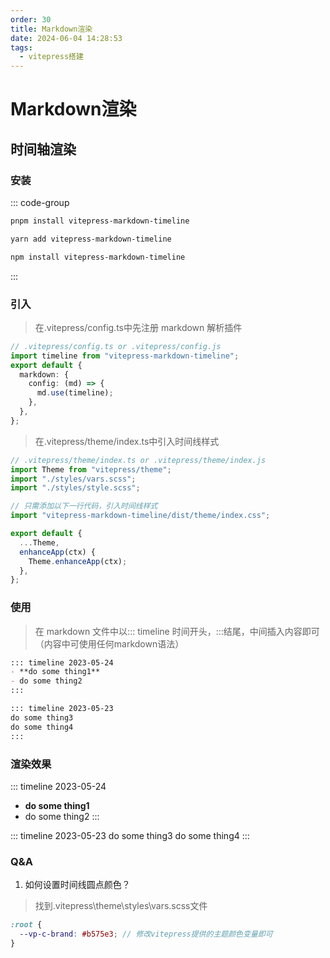 ```yaml
---
order: 30
title: Markdown渲染
date: 2024-06-04 14:28:53
tags: 
  - vitepress搭建
---
```

# Markdown渲染

## 时间轴渲染

### 安装

::: code-group

```sh [pmpm]
pnpm install vitepress-markdown-timeline
```

```sh [yarn]
yarn add vitepress-markdown-timeline
```

```sh [npm]
npm install vitepress-markdown-timeline
```

:::

### 引入

> 在.vitepress/config.ts中先注册 markdown 解析插件

```ts
// .vitepress/config.ts or .vitepress/config.js
import timeline from "vitepress-markdown-timeline";
export default {
  markdown: {
    config: (md) => {
      md.use(timeline);
    },
  },
};
```

> 在.vitepress/theme/index.ts中引入时间线样式

```ts
// .vitepress/theme/index.ts or .vitepress/theme/index.js
import Theme from "vitepress/theme";
import "./styles/vars.scss";
import "./styles/style.scss";

// 只需添加以下一行代码，引入时间线样式
import "vitepress-markdown-timeline/dist/theme/index.css";

export default {
  ...Theme,
  enhanceApp(ctx) {
    Theme.enhanceApp(ctx);
  },
};
```

### 使用

> 在 markdown 文件中以::: timeline 时间开头，:::结尾，中间插入内容即可（内容中可使用任何markdown语法）

```md
::: timeline 2023-05-24
- **do some thing1**
- do some thing2
:::

::: timeline 2023-05-23
do some thing3
do some thing4
:::
```

### 渲染效果

::: timeline 2023-05-24

- **do some thing1**
- do some thing2
:::

::: timeline 2023-05-23
do some thing3
do some thing4
:::

### Q&A

1. 如何设置时间线圆点颜色？

> 找到.vitepress\theme\styles\vars.scss文件

```scss
:root {
  --vp-c-brand: #b575e3; // 修改vitepress提供的主题颜色变量即可
}
```
